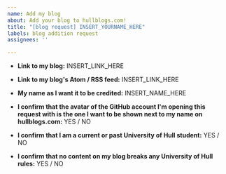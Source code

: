 ```yaml
---
name: Add my blog
about: Add your blog to hullblogs.com!
title: "[blog request] INSERT_YOURNAME_HERE"
labels: blog addition request
assignees: ''

---
```


- **Link to my blog:** INSERT_LINK_HERE
 - **Link to my blog's Atom / RSS feed:** INSERT_LINK_HERE
 - **My name as I want it to be credited:** INSERT_NAME_HERE

 - **I confirm that the avatar of the GitHub account I'm opening this request with is the one I want to be shown next to my name on hullblogs.com:** YES / NO
 - **I confirm that I am a current or past University of Hull student:** YES / NO
 - **I confirm that no content on my blog breaks any University of Hull rules:** YES / NO
